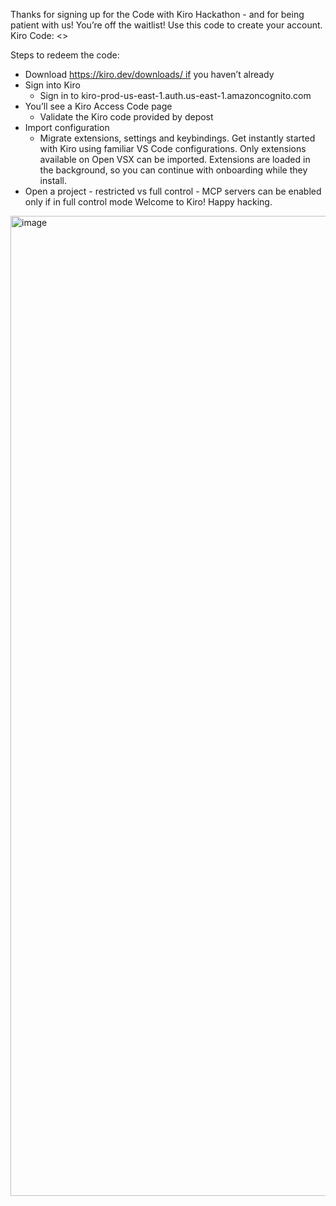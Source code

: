Thanks for signing up for the Code with Kiro Hackathon - and for being patient with us!
You’re off the waitlist! Use this code to create your account. 
Kiro Code: <>

Steps to redeem the code:
* Download https://kiro.dev/downloads/ if you haven’t already
* Sign into Kiro
    * Sign in to kiro-prod-us-east-1.auth.us-east-1.amazoncognito.com
* You’ll see a Kiro Access Code page
    * Validate the Kiro code provided by depost
* Import configuration 
    * Migrate extensions, settings and keybindings. Get instantly started with Kiro using familiar VS Code configurations. Only extensions available on Open VSX can be imported. Extensions are loaded in the background, so you can continue with onboarding while they install.
* Open a project - restricted vs full control - MCP servers can be enabled only if in full control mode
Welcome to Kiro! Happy hacking.

<img width="2870" height="1568" alt="image" src="https://github.com/user-attachments/assets/77210684-dc9c-4be5-b1b3-ea3cdfe83d9a" />

